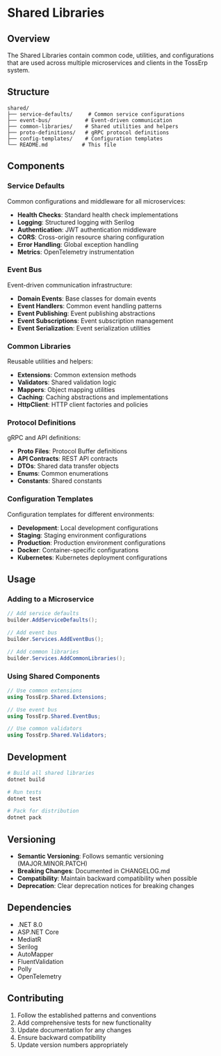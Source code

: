 # Shared Libraries

## Overview
The Shared Libraries contain common code, utilities, and configurations that are used across multiple microservices and clients in the TossErp system.

## Structure
```
shared/
├── service-defaults/     # Common service configurations
├── event-bus/           # Event-driven communication
├── common-libraries/    # Shared utilities and helpers
├── proto-definitions/   # gRPC protocol definitions
├── config-templates/    # Configuration templates
└── README.md           # This file
```

## Components

### Service Defaults
Common configurations and middleware for all microservices:
- **Health Checks**: Standard health check implementations
- **Logging**: Structured logging with Serilog
- **Authentication**: JWT authentication middleware
- **CORS**: Cross-origin resource sharing configuration
- **Error Handling**: Global exception handling
- **Metrics**: OpenTelemetry instrumentation

### Event Bus
Event-driven communication infrastructure:
- **Domain Events**: Base classes for domain events
- **Event Handlers**: Common event handling patterns
- **Event Publishing**: Event publishing abstractions
- **Event Subscriptions**: Event subscription management
- **Event Serialization**: Event serialization utilities

### Common Libraries
Reusable utilities and helpers:
- **Extensions**: Common extension methods
- **Validators**: Shared validation logic
- **Mappers**: Object mapping utilities
- **Caching**: Caching abstractions and implementations
- **HttpClient**: HTTP client factories and policies

### Protocol Definitions
gRPC and API definitions:
- **Proto Files**: Protocol Buffer definitions
- **API Contracts**: REST API contracts
- **DTOs**: Shared data transfer objects
- **Enums**: Common enumerations
- **Constants**: Shared constants

### Configuration Templates
Configuration templates for different environments:
- **Development**: Local development configurations
- **Staging**: Staging environment configurations
- **Production**: Production environment configurations
- **Docker**: Container-specific configurations
- **Kubernetes**: Kubernetes deployment configurations

## Usage

### Adding to a Microservice
```csharp
// Add service defaults
builder.AddServiceDefaults();

// Add event bus
builder.Services.AddEventBus();

// Add common libraries
builder.Services.AddCommonLibraries();
```

### Using Shared Components
```csharp
// Use common extensions
using TossErp.Shared.Extensions;

// Use event bus
using TossErp.Shared.EventBus;

// Use common validators
using TossErp.Shared.Validators;
```

## Development
```bash
# Build all shared libraries
dotnet build

# Run tests
dotnet test

# Pack for distribution
dotnet pack
```

## Versioning
- **Semantic Versioning**: Follows semantic versioning (MAJOR.MINOR.PATCH)
- **Breaking Changes**: Documented in CHANGELOG.md
- **Compatibility**: Maintain backward compatibility when possible
- **Deprecation**: Clear deprecation notices for breaking changes

## Dependencies
- .NET 8.0
- ASP.NET Core
- MediatR
- Serilog
- AutoMapper
- FluentValidation
- Polly
- OpenTelemetry

## Contributing
1. Follow the established patterns and conventions
2. Add comprehensive tests for new functionality
3. Update documentation for any changes
4. Ensure backward compatibility
5. Update version numbers appropriately
